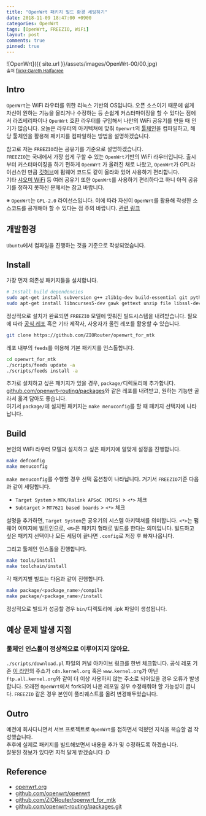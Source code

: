 ```yaml
---
title: "OpenWrt 패키지 빌드 환경 세팅하기"
date: 2018-11-09 18:47:00 +0900
categories: OpenWrt
tags: [OpenWrt, FREEZIO, WiFi]
layout: post
comments: true
pinned: true
---
```

![OpenWrt]({{ site.url }}/assets/images/OpenWrt-00/00.jpg)  
<sub>출처 [flickr:Gareth Halfacree](https://www.flickr.com/photos/120586634@N05/15614095254)</sub>

## Intro
`OpenWrt`는 WiFi 라우터를 위한 리눅스 기반의 OS입니다. 오픈 소스이기 때문에 쉽게 자신이 원하는 기능을 올리거나 수정하는 등 손쉽게 커스터마이징을 할 수 있다는 점에서 라즈베리파이나 `OpenWrt` 호환 라우터를 구입해서 나만의 WiFi 공유기를 만들 때 인기가 많습니다. 오늘은 라우터의 아키텍쳐에 맞춰 `Openwrt`의 [툴체인](https://ko.wikipedia.org/wiki/%ED%88%B4%EC%B2%B4%EC%9D%B8)을 컴파일하고, 해당 툴체인을 활용해 패키지를 컴파일하는 방법을 설명하겠습니다.  

참고로 저는 `FREEZIO`라는 공유기를 기준으로 설명하겠습니다.  
`FREEZIO`는 국내에서 가장 쉽게 구할 수 있는 `OpenWrt`기반의 WiFi 라우터입니다. 출시부터 커스터마이징을 하기 편하게 `OpenWrt` 가 올려진 채로 나왔고, `OpenWrt`가 GPL라이선스인 만큼 [깃허브](https://github.com/ZIORouter/openwrt_for_mtk)에 펌웨어 코드도 같이 올라와 있어 사용하기 편리합니다.  
기타 [샤오미 WiFi](https://oldwiki.archive.openwrt.org/toh/xiaomi/start) 등 여러 공유기 또한 `OpenWrt`를 사용하기 편리하다고 하니 아직 공유기를 정하지 못하신 분께서는 참고 바랍니다.

※ `OpenWrt`는 `GPL-2.0` 라이선스입니다. 이에 따라 자신이 `OpenWrt`를 활용해 작성한 소스코드를 공개해야 할 수 있다는 점 주의 바랍니다. [관련 링크](https://openwrt.org/license)

## 개발환경
`Ubuntu`에서 컴파일을 진행하는 것을 기준으로 작성되었습니다.

## Install
가장 먼저 의존성 패키지들을 설치합니다.
```bash
# Install build dependencies
sudo apt-get install subversion g++ zlib1g-dev build-essential git python
sudo apt-get install libncurses5-dev gawk gettext unzip file libssl-dev wget
```
정상적으로 설치가 완료되면 `FREEZIO` 모델에 맞춰진 빌드시스템을 내려받습니다. 필요에 따라 [공식 레포](https://github.com/openwrt/openwrt) 혹은 기타 제작사, 사용자가 올린 레포를 활용할 수 있습니다.
```bash
git clone https://github.com/ZIORouter/openwrt_for_mtk
```
레포 내부의 `feeds`를 이용해 기본 패키지를 인스톨합니다.
```bash
cd openwrt_for_mtk
./scripts/feeds update -a
./scripts/feeds install -a
```
추가로 설치하고 싶은 패키지가 있을 경우, `package/`디렉토리에 추가합니다.  
[github.com/openwrt-routing/packages](https://github.com/openwrt-routing/packages.git)와 같은 레포를 내려받고, 원하는 기능만 골라서 옮겨 담아도 좋습니다.  
여기서 `package/`에 설치된 패키지는 `make menuconfig`를 할 때 패키지 선택지에 나타납니다.

## Build
본인의 WiFi 라우터 모델과 설치하고 싶은 패키지에 알맞게 설정을 진행합니다.
```bash
make defconfig
make menuconfig
```
`make menuconfig`를 수행할 경우 선택 옵션창이 나타납니다. 거기서 `FREEZIO`기준 다음과 같이 세팅합니다.
- `Target System` > `MTK/Ralink APSoC (MIPS)` > `<*>` 체크
- `Subtarget` > `MT7621 based boards` > `<*>` 체크

설명을 추가하면, `Target System`은 공유기의 시스템 아키텍쳐를 의미합니다. 
 `<*>`는 펌웨어 이미지에 빌트인으로, `<M>`은 패키지 형태로 빌드를 한다는 의미입니다. 
빌드하고 싶은 패키지 선택이나 모든 세팅이 끝나면 `.config`로 저장 후 빠져나옵니다.  

그리고 툴체인 인스톨을 진행합니다.
```bash
make tools/install
make toolchain/install
```

각 패키지별 빌드는 다음과 같이 진행합니다.
```bash
make package/<package_name>/compile
make package/<package_name>/install
```

정상적으로 빌드가 성공할 경우 `bin/`디렉토리에 .ipk 파일이 생성됩니다.

## 예상 문제 발생 지점
### 툴체인 인스톨이 정상적으로 이루어지지 않아요.
`./scripts/download.pl` 파일의 커널 아카이브 링크를 한번 체크합니다. 공식 레포 기준 [이 라인](https://github.com/openwrt/openwrt/blob/master/scripts/download.pl#L236)의 주소가 `cdn.kernel.org` 혹은 `www.kernel.org`가 아닌 `ftp.all.kernel.org`와 같이 더 이상 사용하지 않는 주소로 되어있을 경우 오류가 발생합니다. 오래전 `OpenWrt`에서 fork되어 나온 레포일 경우 수정해줘야 할 가능성이 큽니다. `FREEZIO` 같은 경우 본인이 풀리퀘스트를 올려 변경해두었습니다.

## Outro
예전에 회사다니면서 서브 프로젝트로 `OpenWrt`를 접하면서 익혔던 지식을 복습할 겸 작성했습니다.  
추후에 실제로 패키지를 빌드해보면서 내용을 추가 및 수정하도록 하겠습니다.  
잘못된 정보가 있다면 지적 달게 받겠습니다 :D  

## Reference
- [openwrt.org](https://openwrt.org/)
- [github.com/openwrt/openwrt](https://github.com/openwrt/openwrt)
- [github.com/ZIORouter/openwrt_for_mtk](https://github.com/ZIORouter/openwrt_for_mtk)
- [github.com/openwrt-routing/packages.git](https://github.com/openwrt-routing/packages.git)
